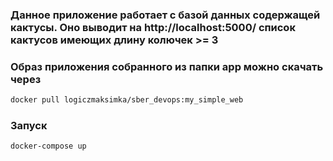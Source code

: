 ### Данное приложение работает с базой данных содержащей кактусы. Оно выводит на http://localhost:5000/ список кактусов имеющих длину колючек >= 3 



### Образ приложения собранного из папки app можно скачать через 
```bash
docker pull logiczmaksimka/sber_devops:my_simple_web
```

### Запуск
```bash
docker-compose up
```
